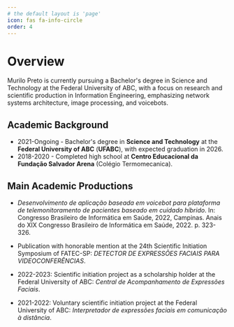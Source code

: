 ```yaml
---
# the default layout is 'page'
icon: fas fa-info-circle
order: 4
---
```


<!-- > Add Markdown syntax content to file `_tabs/about.md`{: .filepath } and it will show up on this page.
{: .prompt-tip } -->

# Overview
Murilo Preto is currently pursuing a Bachelor's degree in Science and Technology at the Federal University of ABC, with a focus on research and scientific production in Information Engineering, emphasizing network systems architecture, image processing, and voicebots.

## Academic Background
* 2021-Ongoing - Bachelor's degree in **Science and Technology** at the **Federal University of ABC** (**UFABC**), with expected graduation in 2026.
* 2018-2020 - Completed high school at **Centro Educacional da Fundação Salvador Arena** (Colégio Termomecanica).

## Main Academic Productions
* _Desenvolvimento de aplicação baseada em voicebot para plataforma de telemonitoramento de pacientes baseado em cuidado híbrido_. In: Congresso Brasileiro de Informática em Saúde, 2022, Campinas. Anais do XIX Congresso Brasileiro de Informática em Saúde, 2022. p. 323-326.

* Publication with honorable mention at the 24th Scientific Initiation Symposium of FATEC-SP: _DETECTOR DE EXPRESSÕES FACIAIS PARA VIDEOCONFERÊNCIAS_.

* 2022-2023: Scientific initiation project as a scholarship holder at the Federal University of ABC: _Central de Acompanhamento de Expressões Faciais_.

* 2021-2022: Voluntary scientific initiation project at the Federal University of ABC:  _Interpretador de expressões faciais em comunicação à distância_.

